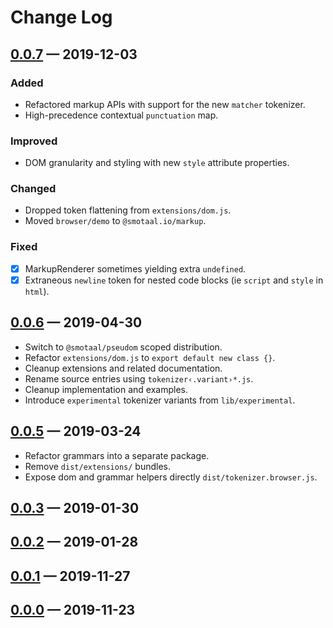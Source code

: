 ﻿# Change Log

<!--
All notable changes to the "experimental-theme" extension will be documented in this file.

Check [Keep a Changelog](http://keepachangelog.com/) for recommendations on how to structure this file.
 -->

## [0.0.7][] — 2019-12-03

### Added

- Refactored markup APIs with support for the new `matcher` tokenizer.
- High-precedence contextual `punctuation` map.

### Improved

- DOM granularity and styling with new `style` attribute properties.

### Changed

- Dropped token flattening from `extensions/dom.js`.
- Moved `browser/demo` to `@smotaal.io/markup`.

### Fixed

- [x] MarkupRenderer sometimes yielding extra `undefined`.
- [x] Extraneous `newline` token for nested code blocks (ie `script` and `style` in `html`).

## [0.0.6][] — 2019-04-30

- Switch to `@smotaal/pseudom` scoped distribution.
- Refactor `extensions/dom.js` to `export default new class {}`.
- Cleanup extensions and related documentation.
- Rename source entries using `tokenizer‹.variant›*.js`.
- Cleanup implementation and examples.
- Introduce `experimental` tokenizer variants from `lib/experimental`.

## [0.0.5][] — 2019-03-24

- Refactor grammars into a separate package.
- Remove `dist/extensions/` bundles.
- Expose dom and grammar helpers directly `dist/tokenizer.browser.js`.

## [0.0.3][] — 2019-01-30

## [0.0.2][] — 2019-01-28

## [0.0.1][] — 2019-11-27

## [0.0.0][] — 2019-11-23

[unreleased]: ./README.md
[0.0.7]: https://www.npmjs.com/package/@smotaal/tokenizer/v/0.0.7
[0.0.6]: https://www.npmjs.com/package/@smotaal/tokenizer/v/0.0.6
[0.0.5]: https://www.npmjs.com/package/@smotaal/tokenizer/v/0.0.5
[0.0.3]: https://www.npmjs.com/package/@smotaal/tokenizer/v/0.0.3
[0.0.2]: https://www.npmjs.com/package/@smotaal/tokenizer/v/0.0.2
[0.0.1]: https://www.npmjs.com/package/@smotaal/tokenizer/v/0.0.1
[0.0.0]: https://www.npmjs.com/package/@smotaal/tokenizer/v/0.0.0
